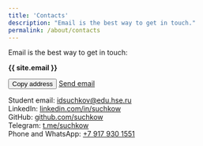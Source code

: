 ```yaml
---
title: 'Contacts'
description: "Email is the best way to get in touch."
permalink: /about/contacts
---
```



Email is the best way to get in touch: 

**{{ site.email }}**

<div class="tag-list copy-buttons">
<button class="btn btn-default" onclick="copyEmailtoClipboard('{{site.email}}')">Copy address</button>
<a href="mailto:{{site.email}}">Send email</a>
</div>

Student email: [idsuchkov@edu.hse.ru](mailto:idsuchkov@edu.hse.ru)<br/>
LinkedIn: [linkedin.com/in/suchkow](https://www.linkedin.com/in/suchkow)<br/>
GitHub: [github.com/suchkow](https://github.com/suchkow)<br/>
Telegram: [t.me/suchkow](https://t.me/suchkow)<br/>
Phone and WhatsApp: [+7 917 930 1551](tel:+79179301551)<br/>


<script>
function copyEmailtoClipboard() {
    navigator.clipboard.writeText((arguments[0]));

}
</script>